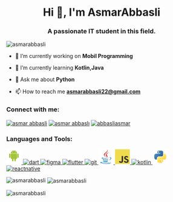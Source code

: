 <h1 align="center">Hi 👋, I'm AsmarAbbasli</h1>
<h3 align="center">A passionate IT student in this field.</h3>

<p align="left"> <img src="https://komarev.com/ghpvc/?username=asmarabbasli&label=Profile%20views&color=0e75b6&style=flat" alt="asmarabbasli" /> </p>

- 🔭 I’m currently working on **Mobil Programming**

- 🌱 I’m currently learning **Kotlin,Java**

- 💬 Ask me about **Python**

- 📫 How to reach me **asmarabbasli22@gmail.com**

<h3 align="left">Connect with me:</h3>
<p align="left">
<a href="[https://linkedin.com/in/asmar abbasli](https://www.linkedin.com/in/asmarabbas/)" target="blank"><img align="center" src="https://raw.githubusercontent.com/rahuldkjain/github-profile-readme-generator/master/src/images/icons/Social/linked-in-alt.svg" alt="asmar abbasli" height="30" width="40" /></a>
<a href="[https://fb.com/əsmər abbaslı](https://www.facebook.com/profile.php?id=61556599183404)" target="blank"><img align="center" src="https://raw.githubusercontent.com/rahuldkjain/github-profile-readme-generator/master/src/images/icons/Social/facebook.svg" alt="əsmər abbaslı" height="30" width="40" /></a>
<a href="https://instagram.com/abbasliasmar" target="blank"><img align="center" src="https://raw.githubusercontent.com/rahuldkjain/github-profile-readme-generator/master/src/images/icons/Social/instagram.svg" alt="abbasliasmar" height="30" width="40" /></a>
</p>

<h3 align="left">Languages and Tools:</h3>
<p align="left"> <a href="https://developer.android.com" target="_blank" rel="noreferrer"> <img src="https://raw.githubusercontent.com/devicons/devicon/master/icons/android/android-original-wordmark.svg" alt="android" width="40" height="40"/> </a> <a href="https://dart.dev" target="_blank" rel="noreferrer"> <img src="https://www.vectorlogo.zone/logos/dartlang/dartlang-icon.svg" alt="dart" width="40" height="40"/> </a> <a href="https://www.figma.com/" target="_blank" rel="noreferrer"> <img src="https://www.vectorlogo.zone/logos/figma/figma-icon.svg" alt="figma" width="40" height="40"/> </a> <a href="https://flutter.dev" target="_blank" rel="noreferrer"> <img src="https://www.vectorlogo.zone/logos/flutterio/flutterio-icon.svg" alt="flutter" width="40" height="40"/> </a> <a href="https://git-scm.com/" target="_blank" rel="noreferrer"> <img src="https://www.vectorlogo.zone/logos/git-scm/git-scm-icon.svg" alt="git" width="40" height="40"/> </a> <a href="https://www.java.com" target="_blank" rel="noreferrer"> <img src="https://raw.githubusercontent.com/devicons/devicon/master/icons/java/java-original.svg" alt="java" width="40" height="40"/> </a> <a href="https://developer.mozilla.org/en-US/docs/Web/JavaScript" target="_blank" rel="noreferrer"> <img src="https://raw.githubusercontent.com/devicons/devicon/master/icons/javascript/javascript-original.svg" alt="javascript" width="40" height="40"/> </a> <a href="https://kotlinlang.org" target="_blank" rel="noreferrer"> <img src="https://www.vectorlogo.zone/logos/kotlinlang/kotlinlang-icon.svg" alt="kotlin" width="40" height="40"/> </a> <a href="https://www.python.org" target="_blank" rel="noreferrer"> <img src="https://raw.githubusercontent.com/devicons/devicon/master/icons/python/python-original.svg" alt="python" width="40" height="40"/> </a> <a href="https://reactnative.dev/" target="_blank" rel="noreferrer"> <img src="https://reactnative.dev/img/header_logo.svg" alt="reactnative" width="40" height="40"/> </a> </p>

<p><img align="left" src="https://github-readme-stats.vercel.app/api/top-langs?username=asmarabbasli&show_icons=true&locale=en&layout=compact" alt="asmarabbasli" /></p>

<p>&nbsp;<img align="center" src="https://github-readme-stats.vercel.app/api?username=asmarabbasli&show_icons=true&locale=en" alt="asmarabbasli" /></p>

<p><img align="center" src="https://github-readme-streak-stats.herokuapp.com/?user=asmarabbasli&" alt="asmarabbasli" /></p>
